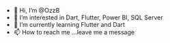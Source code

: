 - 👋 Hi, I’m @OzzB
- 👀 I’m interested in Dart, Flutter, Power BI, SQL Server
- 🌱 I’m currently learning Flutter and Dart
- 📫 How to reach me ...leave me a message

<!---
OzzB/OzzB is a ✨ special ✨ repository because its `README.md` (this file) appears on your GitHub profile.
You can click the Preview link to take a look at your changes.
--->
